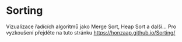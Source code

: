 # Sorting
Vizualizace řadících algoritmů jako Merge Sort, Heap Sort a další... 
Pro vyzkoušení přejděte na tuto stránku https://honzaap.github.io/Sorting/
